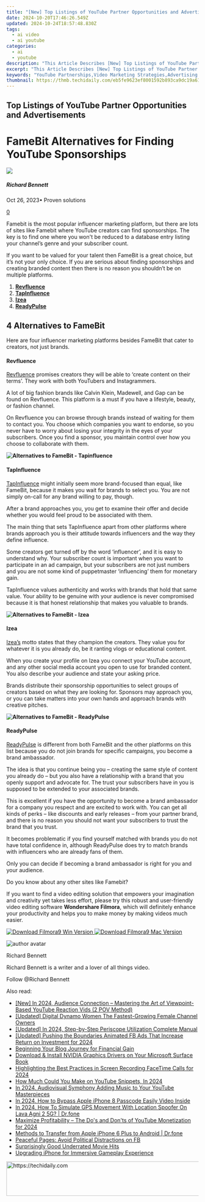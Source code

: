 ```yaml
---
title: "[New] Top Listings of YouTube Partner Opportunities and Advertisements"
date: 2024-10-20T17:46:26.549Z
updated: 2024-10-24T18:57:48.830Z
tags:
  - ai video
  - ai youtube
categories:
  - ai
  - youtube
description: "This Article Describes [New] Top Listings of YouTube Partner Opportunities and Advertisements"
excerpt: "This Article Describes [New] Top Listings of YouTube Partner Opportunities and Advertisements"
keywords: "YouTube Partnerships,Video Marketing Strategies,Advertising on Youtube,Channel Monetization Tips,YouTube Revenue Streams,Profit From Youtube Ads,Optimizing Youtube Content"
thumbnail: https://thmb.techidaily.com/eb5fe9623ef8001592b893ca9dc19a617df53079daa5a9aa99a5d5766cabadbb.jpg
---
```


## Top Listings of YouTube Partner Opportunities and Advertisements

# FameBit Alternatives for Finding YouTube Sponsorships

![](https://images.wondershare.com/filmora/article-images/richard-bennett.jpg)

##### Richard Bennett

 Oct 26, 2023• Proven solutions

[0](#commentsBoxSeoTemplate)

Famebit is the most popular influencer marketing platform, but there are lots of sites like Famebit where YouTube creators can find sponsorships. The key is to find one where you won't be reduced to a database entry listing your channel’s genre and your subscriber count.

If you want to be valued for your talent then FameBit is a great choice, but it’s not your only choice. If you are serious about finding sponsorships and creating branded content then there is no reason you shouldn’t be on multiple platforms.

1. **[Revfluence](#revfluence)**
2. [**TapInfluence**](#tapin)
3. [**Izea**](#izea)
4. [**ReadyPulse**](#readypulse)

## 4 Alternatives to FameBit

Here are four influencer marketing platforms besides FameBit that cater to creators, not just brands.

#### **Revfluence**

[Revfluence](http://www.revfluence.com/) promises creators they will be able to ‘create content on their terms’. They work with both YouTubers and Instagrammers.

A lot of big fashion brands like Calvin Klein, Madewell, and Gap can be found on Revfluence. This platform is a must if you have a lifestyle, beauty, or fashion channel.

On Revfluence you can browse through brands instead of waiting for them to contact you. You choose which companies you want to endorse, so you never have to worry about losing your integrity in the eyes of your subscribers. Once you find a sponsor, you maintain control over how you choose to collaborate with them.

**![Alternatives to FameBit - Tapinfluence](https://images.wondershare.com/filmora/article-images/alternatives-to-famebit-tapinfluence.jpg)**

#### **TapInfluence**

[TapInfluence](http://www.tapinfluence.com/) might initially seem more brand-focused than equal, like FameBit, because it makes you wait for brands to select you. You are not simply on-call for any brand willing to pay, though.

After a brand approaches you, you get to examine their offer and decide whether you would feel proud to be associated with them.

The main thing that sets TapInfluence apart from other platforms where brands approach you is their attitude towards influencers and the way they define influence.

Some creators get turned off by the word ‘influencer’, and it is easy to understand why. Your subscriber count is important when you want to participate in an ad campaign, but your subscribers are not just numbers and you are not some kind of puppetmaster ‘influencing’ them for monetary gain.

TapInfluence values authenticity and works with brands that hold that same value. Your ability to be genuine with your audience is never compromised because it is that honest relationship that makes you valuable to brands.

**![Alternatives to FameBit - Izea](https://images.wondershare.com/filmora/article-images/alternatives-to-famebit-izea.jpg)**

#### **Izea**

[Izea’s](https://izea.com/) motto states that they champion the creators. They value you for whatever it is you already do, be it ranting vlogs or educational content.

When you create your profile on Izea you connect your YouTube account, and any other social media account you open to use for branded content. You also describe your audience and state your asking price.

Brands distribute their sponsorship opportunities to select groups of creators based on what they are looking for. Sponsors may approach you, or you can take matters into your own hands and approach brands with creative pitches.

**![Alternatives to FameBit - ReadyPulse](https://images.wondershare.com/filmora/article-images/alternatives-to-famebit-readypulse.jpg)**

#### **ReadyPulse**

[ReadyPulse](http://www.readypulse.com/) is different from both FameBit and the other platforms on this list because you do not join brands for specific campaigns, you become a brand ambassador.

The idea is that you continue being you – creating the same style of content you already do – but you also have a relationship with a brand that you openly support and advocate for. The trust your subscribers have in you is supposed to be extended to your associated brands.

This is excellent if you have the opportunity to become a brand ambassador for a company you respect and are excited to work with. You can get all kinds of perks – like discounts and early releases – from your partner brand, and there is no reason you should not want your subscribers to trust the brand that you trust.

It becomes problematic if you find yourself matched with brands you do not have total confidence in, although ReadyPulse does try to match brands with influencers who are already fans of them.

Only you can decide if becoming a brand ambassador is right for you and your audience.

 Do you know about any other sites like Famebit?

If you want to find a video editing solution that empowers your imagination and creativity yet takes less effort, please try this robust and user-friendly video editing software **Wondershare Filmora**, which will definitely enhance your productivity and helps you to make money by making videos much easier.

[![Download Filmora9 Win Version](https://images.wondershare.com/filmora/guide/download-btn-win.jpg) ](https://tools.techidaily.com/wondershare/filmora/download/) [![Download Filmora9 Mac Version](https://images.wondershare.com/filmora/guide/download-btn-mac.jpg) ](https://tools.techidaily.com/wondershare/filmora/download/)

![author avatar](https://images.wondershare.com/filmora/article-images/richard-bennett.jpg)

Richard Bennett

Richard Bennett is a writer and a lover of all things video.

Follow @Richard Bennett

<ins class="adsbygoogle"
     style="display:block"
     data-ad-format="autorelaxed"
     data-ad-client="ca-pub-7571918770474297"
     data-ad-slot="1223367746"></ins>

<ins class="adsbygoogle"
     style="display:block"
     data-ad-client="ca-pub-7571918770474297"
     data-ad-slot="8358498916"
     data-ad-format="auto"
     data-full-width-responsive="true"></ins>

<span class="atpl-alsoreadstyle">Also read:</span>
<div><ul>
<li><a href="https://youtube-webster.techidaily.com/n-2024-audience-connection-mastering-the-art-of-viewpoint-based-youtube-reaction-vids-2-pov-method/"><u>[New] In 2024, Audience Connection – Mastering the Art of Viewpoint-Based YouTube Reaction Vids (2 POV Method)</u></a></li>
<li><a href="https://youtube-webster.techidaily.com/ed-digital-dynamo-women-the-fastest-growing-female-channel-owners/"><u>[Updated] Digital Dynamo Women The Fastest-Growing Female Channel Owners</u></a></li>
<li><a href="https://article-helps.techidaily.com/updated-in-2024-step-by-step-periscope-utilization-complete-manual/"><u>[Updated] In 2024, Step-by-Step Periscope Utilization Complete Manual</u></a></li>
<li><a href="https://facebook-videos.techidaily.com/updated-pushing-the-boundaries-animated-fb-ads-that-increase-return-on-investment-for-2024/"><u>[Updated] Pushing the Boundaries Animated FB Ads That Increase Return on Investment for 2024</u></a></li>
<li><a href="https://youtube-webster.techidaily.com/ning-your-blog-journey-for-financial-gain/"><u>Beginning Your Blog Journey for Financial Gain</u></a></li>
<li><a href="https://win-dash.techidaily.com/download-and-install-nvidia-graphics-drivers-on-your-microsoft-surface-book/"><u>Download & Install NVIDIA Graphics Drivers on Your Microsoft Surface Book</u></a></li>
<li><a href="https://digital-screen-recording.techidaily.com/highlighting-the-best-practices-in-screen-recording-facetime-calls-for-2024/"><u>Highlighting the Best Practices in Screen Recording FaceTime Calls for 2024</u></a></li>
<li><a href="https://youtube-webster.techidaily.com/uch-could-you-make-on-youtube-snippets-in-2024/"><u>How Much Could You Make on YouTube Snippets, In 2024</u></a></li>
<li><a href="https://youtube-webster.techidaily.com/24-audiovisual-symphony-adding-music-to-your-youtube-masterpieces/"><u>In 2024, Audiovisual Symphony Adding Music to Your YouTube Masterpieces</u></a></li>
<li><a href="https://ios-unlock.techidaily.com/in-2024-how-to-bypass-apple-iphone-8-passcode-easily-video-inside-by-drfone-ios/"><u>In 2024, How to Bypass Apple iPhone 8 Passcode Easily Video Inside</u></a></li>
<li><a href="https://review-topics.techidaily.com/in-2024-how-to-simulate-gps-movement-with-location-spoofer-on-lava-agni-2-5g-drfone-by-drfone-virtual-android/"><u>In 2024, How To Simulate GPS Movement With Location Spoofer On Lava Agni 2 5G? | Dr.fone</u></a></li>
<li><a href="https://youtube-webster.techidaily.com/ize-profitability-the-dos-and-donts-of-youtube-monetization-for-2024/"><u>Maximize Profitability – The Do's and Don'ts of YouTube Monetization for 2024</u></a></li>
<li><a href="https://iphone-transfer.techidaily.com/methods-to-transfer-from-apple-iphone-6-plus-to-android-drfone-by-drfone-transfer-from-ios/"><u>Methods to Transfer from Apple iPhone 6 Plus to Android | Dr.fone</u></a></li>
<li><a href="https://facebook.techidaily.com/peaceful-pages-avoid-political-distractions-on-fb/"><u>Peaceful Pages: Avoid Political Distractions on FB</u></a></li>
<li><a href="https://youtube-webster.techidaily.com/isingly-good-underrated-movie-hits/"><u>Surprisingly Good Underrated Movie Hits</u></a></li>
<li><a href="https://games-able.techidaily.com/upgrading-iphone-for-immersive-gameplay-experience/"><u>Upgrading iPhone for Immersive Gameplay Experience</u></a></li>
</ul></div>

<!-- affiliate ads begin -->
<a href="https://laganoo.pxf.io/c/5597632/1657400/16446" target="_top" id="1657400">
  <img src="//a.impactradius-go.com/display-ad/16446-1657400" border="0" alt="https://techidaily.com" width="728" height="90"/>
</a>
<img height="0" width="0" src="https://laganoo.pxf.io/i/5597632/1657400/16446" style="position:absolute;visibility:hidden;" border="0" />
<!-- affiliate ads end -->

